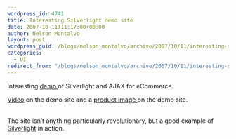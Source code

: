 ```yaml
---
wordpress_id: 4741
title: Interesting Silverlight demo site
date: 2007-10-11T11:17:00+00:00
author: Nelson Montalvo
layout: post
wordpress_guid: /blogs/nelson_montalvo/archive/2007/10/11/interesting-silverlight-demo-site.aspx
categories:
  - UI
redirect_from: "/blogs/nelson_montalvo/archive/2007/10/11/interesting-silverlight-demo-site.aspx/"
---
```

Interesting <a href="http://catalogsample.members.winisp.net/" target="_blank">demo </a>of Silverlight and AJAX for eCommerce.

<a href="http://catalogsample.members.winisp.net/Browse.aspx?CID=Apparel" target="_blank">Video</a> on the demo site and a <a href="http://catalogsample.members.winisp.net/ProductDetails.aspx?SKU=SunGlasses2&CID=Sunglasses" target="_blank">product image </a>on the demo site.

&nbsp;  
The site isn&#8217;t anything particularly revolutionary, but a good example of <a href="http://silverlight.net/" target="_blank">Silverlight</a> in action.  
&nbsp;